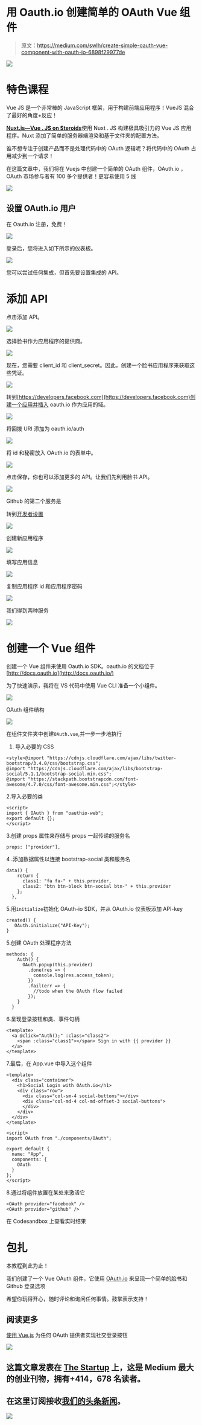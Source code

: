 # 用 Oauth.io 创建简单的 OAuth Vue 组件

> 原文：<https://medium.com/swlh/create-simple-oauth-vue-component-with-oauth-io-6898f29977de>

![](img/548093390f144c5e6be4613a1c252351.png)

# 特色课程

Vue JS 是一个非常棒的 JavaScript 框架，用于构建前端应用程序！VueJS 混合了最好的角度+反应！

[**Nuxt.js—Vue . JS on Steroids**](https://click.linksynergy.com/link?id=qt/jYwyHv8A&offerid=507388.1523224&type=2&murl=https%3A%2F%2Fwww.udemy.com%2Fnuxtjs-vuejs-on-steroids%2F)使用 Nuxt . JS 构建极具吸引力的 Vue JS 应用程序。Nuxt 添加了简单的服务器端渲染和基于文件夹的配置方法。

谁不想专注于创建产品而不是处理代码中的 OAuth 逻辑呢？将代码中的 OAuth 占用减少到一个请求！

在这篇文章中，我们将在 Vuejs 中创建一个简单的 OAuth 组件，OAuth.io ，OAuth 市场参与者有 100 多个提供者！更容易使用 5 线

![](img/2aa3fc2659f8177927e42c9bfefcb1ef.png)

## 设置 OAuth.io 用户

在 Oauth.io 注册，免费！

![](img/904a397989f5ecdd237df38b3bf0ca3b.png)

登录后，您将进入如下所示的仪表板。

![](img/f5b4b5097f3fa36a862bbffcc7d1f9f7.png)

您可以尝试任何集成，但首先要设置集成的 API。

# 添加 API

点击添加 API。

![](img/041fa0ce3bcbe2646bb74c74c47fd086.png)

选择脸书作为应用程序的提供商。

![](img/224cd38e1d1ec25f5d577636a4e83a34.png)

现在，您需要 client_id 和 client_secret。因此，创建一个脸书应用程序来获取这些凭证。

![](img/32e246986bde4024a5b731b98e74a62e.png)

转到[https://developers.facebook.com](https://developers.facebook.com)创建一个应用并插入 oauth.io 作为应用的域。

![](img/ff0cb9be90425af710873f2200eac214.png)

将回拨 URI 添加为 oauth.io/auth

![](img/3314221458aa599d75cdfc248f16f76d.png)

将 id 和秘密放入 OAuth.io 的表单中。

![](img/43d2a89d3578e8f491b9c66f86e7f540.png)

点击保存，你也可以添加更多的 API。让我们先利用脸书 API。

![](img/ce2fa1acad25f988df5a0ce1f3320273.png)

Github 的第二个服务是

转到[开发者设置](https://github.com/settings/developers)

![](img/073a7be1566e9d76c84a9c66ab11e524.png)

创建新应用程序

![](img/0562b558b582bd23b8d6a79f7305cfea.png)

填写应用信息

![](img/cb8d4e8f169c4c82c7497dc488311798.png)

复制应用程序 id 和应用程序密码

![](img/e59451d9aaca6a3dd32c566c192edccb.png)

我们得到两种服务

![](img/ce88d56f24eeb91300723d5a9fbb3223.png)

# 创建一个 Vue 组件

创建一个 Vue 组件来使用 Oauth.io SDK。oauth.io 的文档位于 [http://docs.oauth.io](http://docs.oauth.io/)

为了快速演示，我将在 VS 代码中使用 Vue CLI 准备一个小组件。

![](img/9e19fa7db4dff8e5619f5cbe80c11ea1.png)

OAuth 组件结构

![](img/02c382e073eac65dfeeec848a46d38ce.png)

在组件文件夹中创建`OAuth.vue`,并一步一步地执行

1.  导入必要的 CSS

```
<style>@import "https://cdnjs.cloudflare.com/ajax/libs/twitter-bootstrap/3.4.0/css/bootstrap.css";
@import "https://cdnjs.cloudflare.com/ajax/libs/bootstrap-social/5.1.1/bootstrap-social.min.css";
@import "https://stackpath.bootstrapcdn.com/font-awesome/4.7.0/css/font-awesome.min.css";</style>
```

2.导入必要的类

```
<script>
import { OAuth } from "oauthio-web";
export default {};
</script>
```

3.创建 props 属性来存储与 props 一起传递的服务名

```
props: ["provider"],
```

4 .添加数据属性以连接 bootstrap-social 类和服务名

```
data() {
    return {
      class1: "fa fa-" + this.provider,
      class2: "btn btn-block btn-social btn-" + this.provider
    };
  },
```

5.用`initialize`初始化 OAuth-io SDK，并从 OAuth.io 仪表板添加 API-key

```
created() {
   OAuth.initialize("API-Key");
}
```

5.创建 OAuth 处理程序方法

```
methods: {
    Auth() {
      OAuth.popup(this.provider)
        .done(res => {
          console.log(res.access_token);
        })
        .fail(err => {
          //todo when the OAuth flow failed
        });
    }
  }
```

6.呈现登录按钮和类、事件句柄

```
<template>
  <a @click="Auth();" :class="class2">
    <span :class="class1"></span> Sign in with {{ provider }}
  </a>
</template>
```

7.最后，在 App.vue 中导入这个组件

```
<template>
  <div class="container">
    <h1>Social Login with OAuth.io</h1>
    <div class="row">
      <div class="col-sm-4 social-buttons"></div>
      <div class="col-md-4 col-md-offset-3 social-buttons">
      </div>
    </div>
  </div>
</template>

<script>
import OAuth from "./components/OAuth";

export default {
  name: "App",
  components: {
    OAuth
  }
};
</script>
```

8.通过将组件放置在某处来激活它

```
<OAuth provider="facebook" />
<OAuth provider="github" />
```

在 Codesandbox 上查看实时结果

# 包扎

本教程到此为止！

我们创建了一个 Vue OAuth 组件，它使用 [OAuth.io](https://oauth.io?utm_source=medium&utm_medium=post&utm_content=krissanawat&utm_campaign=oauthio-vuejs) 来呈现一个简单的脸书和 Github 登录选项

希望你玩得开心，随时评论和询问任何事情。鼓掌表示支持！

## 阅读更多

[使用 Vue.js](https://coderwall.com/p/-b6-ag/implement-social-login-button-for-any-oauth-provider-using-vue-js?utm_source=medium&utm_medium=post&utm_content=krissanawat&utm_campaign=oauthio-vuejs) 为任何 OAuth 提供者实现社交登录按钮

[![](img/308a8d84fb9b2fab43d66c117fcc4bb4.png)](https://medium.com/swlh)

## 这篇文章发表在 [The Startup](https://medium.com/swlh) 上，这是 Medium 最大的创业刊物，拥有+414，678 名读者。

## 在这里订阅接收[我们的头条新闻](http://growthsupply.com/the-startup-newsletter/)。

[![](img/b0164736ea17a63403e660de5dedf91a.png)](https://medium.com/swlh)